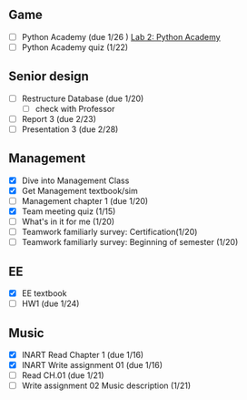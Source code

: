 ## Game

- [ ] Python Academy (due 1/26 ) [Lab 2: Python Academy](https://psu.instructure.com/courses/2378489/assignments/16787146?module_item_id=43647391)
- [ ] Python Academy quiz (1/22)
## Senior design

- [ ] Restructure Database (due 1/20)
	- [ ] check with Professor 
- [ ] Report 3 (due 2/23)
- [ ] Presentation 3 (due 2/28)
## Management 
- [x] Dive into Management Class
- [x] Get Management textbook/sim
- [ ] Management chapter 1 (due 1/20)
- [x] Team meeting quiz (1/15)
- [ ] What's in it for me (1/20)
- [ ] Teamwork familiarly survey: Certification(1/20)
- [ ] Teamwork familiarly survey: Beginning of semester (1/20)
## EE

- [x] EE textbook
- [ ] HW1 (due 1/24)

## Music
- [x] INART Read Chapter 1 (due 1/16)
- [x] INART Write assignment 01 (due 1/16)
- [ ] Read CH.01 (due 1/21)
- [ ] Write assignment 02 Music description (1/21)
